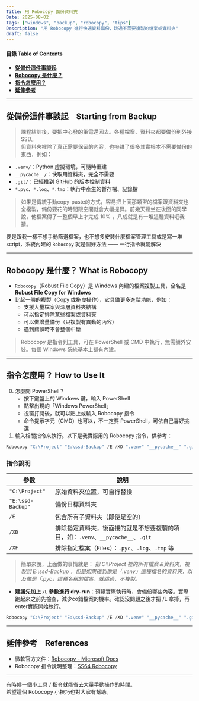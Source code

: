 ```yaml
---
Title: 用 Robocopy 備份資料夾
Date: 2025-08-02
Tags: ["windows", "backup", "robocopy", "tips"]
Description: "用 Robocopy 進行快速資料備份，跳過不需要複製的檔案或資料夾"
draft: false
---
```


#### 目錄 Table of Contents
* **[從備份這件事談起](#從備份這件事談起starting-from-backup)**
* **[Robocopy 是什麼？](#robocopy-是什麼-what-is-robocopy)**
* **[指令怎麼用？](#指令怎麼用-how-to-use-it)**
* **[延伸參考](#延伸參考references)**

---

## 從備份這件事談起　Starting from Backup
> 課程結訓後，要把中心發的筆電還回去。各種檔案、資料夾都要備份到外接 SSD。</br>
但資料夾裡除了真正需要保留的內容，也摻雜了很多其實根本不需要備份的東西，例如：
* `.venv/`：Python 虛擬環境，可隨時重建
* `__pycache__/`：快取用資料夾，完全不需要
* `.git/`：已經推到 GitHub 的版本控制資料
* `*.pyc`、`*.log`、`*.tmp`：執行中產生的暫存檔、記錄檔
> 如果是傳統手動copy-paste的方式，容易把上面那類型的檔案跟資料夾也全複製，備份要花的時間跟空間就會大幅提昇。前幾天聽坐在後面的同學說，他檔案傳了一整個早上才完成 10% ，八成就是有一堆這種資料吧我猜。</br>

要是跟我一樣不想手動篩選檔案，也不想多安裝什麼檔案管理工具或是寫一堆 script，系統內建的 `Robocopy` 就是個好方法 —— 一行指令就能解決</br>

---

## Robocopy 是什麼？ What is Robocopy
+ `Robocopy`（Robust File Copy）是 Windows 內建的檔案複製工具，全名是 **Robust File Copy for Windows**
+ 比起一般的複製（Copy 或拖曳操作），它具備更多進階功能，例如：
  * 支援大量檔案與深層資料夾結構
  * 可以指定排除某些檔案或資料夾
  * 可以做增量備份（只複製有異動的內容）
  * 遇到錯誤時不會整個中斷

> Robocopy 是指令列工具，可在 PowerShell 或 CMD 中執行，無需額外安裝。每個 Windows 系統基本上都有內建。

---

## 指令怎麼用？ How to Use It
0. 怎麼開 PowerShell？
    + 按下鍵盤上的 Windows 鍵，輸入 PowerShell
    + 點擊出現的「Windows PowerShell」
    + 視窗打開後，就可以貼上或輸入 Robocopy 指令
    + 命令提示字元（CMD）也可以，不一定要 PowerShell，可依自己喜好挑選
1. 輸入相關指令來執行。以下是我實際用的 Robocopy 指令，供參考：
```powershell
Robocopy "C:\Project" "E:\ssd-Backup" /E /XD ".venv" "__pycache__" ".git" /XF "*.pyc" "*.log" "*.tmp"
```
### 指令說明
| 參數                | 說明                                              |
| ----------------- | ----------------------------------------------- |
| `"C:\Project"`    | 原始資料夾位置，可自行替換    |
| `"E:\ssd-Backup"` | 備份目標資料夾                                         |
| `/E`              | 包含所有子資料夾（即使是空的）                                 |
| `/XD`             | 排除指定資料夾，後面接的就是不想要複製的項目，如：`.venv`、`__pycache__`、`.git` |
| `/XF`             | 排除指定檔案（Files）：`.pyc`、`.log`、`.tmp` 等           |
> 簡單來說，上面做的事情就是： *把 C:\Project 裡的所有檔案＆資料夾，複製到 E:\ssd-Backup ，但是如果碰到像是「.venv」這種檔名的資料夾，以及像是「.pyc」這種名稱的檔案，就跳過，不複製。* </br>

+ **建議先加上 `/L` 參數進行 dry-run**：預覽實際執行時，會備份哪些內容。實際跑起來之前先檢查，減少co錯檔案的機率。確認沒問題之後才把 /L 拿掉，再enter實際開始執行。
```powershell
Robocopy "C:\Project" "E:\ssd-Backup" /E /XD ".venv" "__pycache__" ".git" /XF "*.pyc" "*.log" "*.tmp" /L
```

---

## 延伸參考　References

* 微軟官方文件：[Robocopy - Microsoft Docs](https://learn.microsoft.com/zh-tw/windows-server/administration/windows-commands/robocopy)
* Robocopy 指令說明整理：[SS64 Robocopy](https://ss64.com/nt/robocopy.html)

---

有時候一個小工具 / 指令就能省去大量手動操作的時間。</br>
希望這個 Robocopy 小技巧也對大家有幫助。